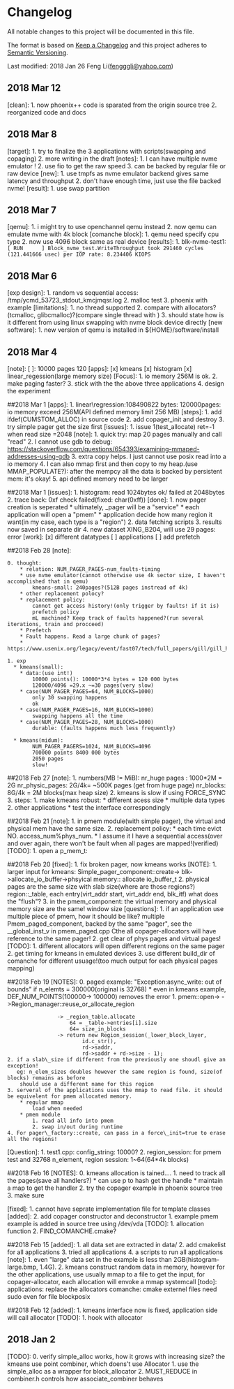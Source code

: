 # Changelog
All notable changes to this project will be documented in this file.

The format is based on [Keep a Changelog](http://keepachangelog.com/en/1.0.0/)
and this project adheres to [Semantic Versioning](http://semver.org/spec/v2.0.0.html).

Last modified: 2018 Jan 26
Feng Li(fengggli@yahoo.com)

## 2018 Mar 12
[clean]:
	1. now phoenix++ code is sparated from the origin source tree 
    2. reorganized code and docs
## 2018 Mar 8
[target]:
	1. try to finalize the 3 applications with scripts(swapping and copaging)
	2. more writing in the draft
[notes]:
	1. I can have multiple nvme emulator !
	2. use fio to get the raw speed
	3. can be backed by regular file or raw device
[new]:
	1. use tmpfs as nvme emulator backend gives same latency and throughput
	2. don't have enough time, just use the file backed nvme!
[result]:
    1. use swap partition
	

## 2018 Mar 7
[qemu]:
    1. i might try to use openchannel qemu instead
	2. now qemu can emulate nvme with 4k block
[comanche block]:
	1. qemu need specify cpu type
	2. now use 4096 block same as real device
[results]:
	1. blk-nvme-test1:
	```
	[ RUN      ] Block_nvme_test.WriteThroughput
	took 291460 cycles (121.441666 usec) per IOP
	rate: 8.234406 KIOPS
	```

## 2018 Mar 6
[exp design]: 
    1. random vs sequential  access: /tmp/ycmd_53723_stdout_kmcjmqsr.log
    2. malloc test
    3. phoenix with example
[limitations]:
    1. no thread supported
    2. compare with allocators?(tcmalloc, glibcmalloc)?(compare single thread with )
    3. should state how is it different from using linux swapping with nvme block device directly
[new software]:
    1. new version of qemu is installed in ${HOME}/software/install

## 2018 Mar 4
[note]:
    [ ]: 10000 pages 120
[apps]:
    [x] kmeans
    [x] histogram
    [x] linear\_regession(large memory size)
[Focus]:
    1. io memory 256M is ok.
    2. make paging faster?
    3. stick with the the above three applications
    4. design the experiment

##2018 Mar 1
[apps]:
    1. linear\regression:108490822 bytes: 120000pages: io memory exceed 256M(API defined memory limit 256 MB)
[steps]:
    1. add ifdef(CUMSTOM\_ALLOC) in source code
    2. add copager\_init and destroy
    3. try simple pager get the size first
[issues]:
    1. issue 1(test\_allocate)
            ret=-1 when read size =2048
[note]:
    1. quick try:
        map 20 pages manually and call "read"
    2. I cannot use gdb to debug:
        https://stackoverflow.com/questions/654393/examining-mmaped-addresses-using-gdb
    3. extra copy helps. I just cannot use posix read into a io memory
    4. I can also mmap first and then copy to my heap.(use MMAP_POPULATE?): after the mempcy all the data is backed by persistent mem: it's okay!
    5. api defined memory need to be larger

##2018 Mar 1
[issues]:
    1. histogram: read 1024bytes ok/ failed at 2048bytes
    2. trace back: 0xf check failed(fixed: char(0xff))
[done]:
    1. now pager creation is  seperated
        * ultimately, _pager will be a "service"
        * each application will open a "pmem"
        * application decide how many region it want(in my case, each type is a "region")
    2. data fetching scripts
    3. results now saved in separate dir
    4. new dataset XING\_B204, will use 29 pages: error
[work]:
    [x] different datatypes
    [ ] applications
    [ ] add prefetch

##2018 Feb 28
[note]:
     
    0. thought:
        * relation: NUM_PAGER_PAGES-num_faults-timing
        * use nvme emulator(cannot otherwise use 4k sector size, I haven't accomplished that in qemu)
            kmeans-small: 240pages?(512B pages instread of 4k)
        * other replacement polocy?
        * replacement policy:
            cannot get access history!(only trigger by faults! if it is)
            prefetch policy
            mL machined? Keep track of faults happened?(run several iterations, train and procceed)
        * Prefetch
        * Fault happens. Read a large chunk of pages?
        * https://www.usenix.org/legacy/event/fast07/tech/full_papers/gill/gill_html/node12.html

    1. exp
      * kmeans(small):
        * data:(use int!)
            10000 points(): 10000*3*4 bytes = 120 000 bytes
            120000/4096 =29.x ~=30 pages(very slow)
        * case(NUM_PAGER_PAGES=64, NUM_BLOCKS=1000)
            only 30 swapping happens
            ok
        * case(NUM_PAGER_PAGES=16, NUM_BLOCKS=1000)
            swapping happens all the time
        * case(NUM_PAGER_PAGES=28, NUM_BLOCKS=1000)
            durable: (faults happens much less frequently)

      * kmeans(midum):
            NUM_PAGER_PAGERS=1024, NUM_BLOCKS=4096
            700000 points 8400 000 bytes
            2050 pages
            slow!

        
##2018 Feb 27
[note]: 
    1. numbers(MB != MiB):
        nr_huge pages : 1000*2M = 2G
        nr_physic_pages: 2G/4k= ~500K pages (get from huge page)
        nr_blocks: 8G/4k = 2M blocks(max heap size)
    2. kmeans is slow if using FORCE\_SYNC
    3. steps:
        1. make kmeans robust:
            * different acess size
            * multiple data types
        2. other applications
            * test the interface correspondingly

##2018 Feb 21
[note]:
    1. in pmem module(with simple pager), the virtual and physical mem have the same size.
    2. replacement policy:
        * each time evict NO. access_num%phys_num.
        * I assume it I have a sequential access(over and over again, there won't be fault when all pages are mapped!(verified)
[TODO]: 
    1. open a p\_mem\_t: 

##2018 Feb 20
[fixed]:
    1. fix broken pager, now kmeans works
[NOTE]:
    1.  larger input for kmeans:
    Simple_pager_component::create-> blk->allocate_io_buffer->phsyical memory:: allocate io_buffer_t
    2. physical pages are the same size with slab size(where are those regions?)
        region::_table, each entry(virt_addr start, virt_addr end, blk_itf)
        what does the "flush"?
    3. in the pmem\_component: the virtual memory and physical memory size are the same! window size 
[questions]:
    1. if an application use multiple piece of pmem, how it should be like?
        multiple Pmem_paged_component, backed by the same "pager", see the __global_inst_v in pmem_paged.cpp
        Cthe all copager-allocators will have reference to the same pager!
    2. get clear of phys pages and virtual pages!
[TODO]:
    1. different allocators will open different regions on the same pager
    2. get timing for kmeans in emulated devices
    3. use different build\_dir of comanche for different usuage!(too much output for each physical pages mapping)

##2018 Feb 19
[NOTES]:
    0. paged example: "Exception:async\_write: out of bounds" if n\_elemts = 300000(original is 32768)
        * even in kmeans example, DEF_NUM_POINTS(100000-> 100000)  removes the error
    1. pmem::open->
                 ->Region_manager::reuse_or_allocate_region

                    -> _region_table.allocate
                        64 = _table->entries[i].size
                        64= size_in_blocks
                    -> return new Region_session(_lower_block_layer,
                            id.c_str(),
                            rd->saddr,
                            rd->saddr + rd->size - 1);
    2. if a slab\_size if different from the previously one shoudl give an exception!
       eg: n_elem_sizes doubles however the same region is found, size(of blocks) remains as before
        should use a different name for this region
    3. serveral of the applications uses the mmap to read file. it should be equivelent for pmem allocated memory.
        * regular mmap
            load when needed
        * pmem module
            1. read all info into pmem
            2. swap in/out during runtime
    4. For pager\_factory::create, can pass in a force\_init=true to erase all the regions!

[Question]:
    1. test1.cpp: config\_string: 10000?
    2. region\_session: for pmem test and 32768 n\_element, region session: 1~64(64\*4k blocks)


##2018 Feb 16
[NOTES]:
    0. kmeans allocation is tained....
    1. need to track all the pages(save all handlers?)
        * can use p to hash get the  handle
        * maintain a map to get the handler
    2. try the copager example in phoenix source tree
    3. make sure 

[fixed]:
    1. cannot have seprate implementation file for template classes
[added]:
    2. add copager constructor and deconstructor
    1. example pmem example is added in source tree using /dev/vda
[TODO]:
    1. allocation function
    2. FIND_COMANCHE.cmake?

##2018 Feb 15
[added]:
	1. all data set are extracted in data/
    2. add cmakelist for all applications
    3. tried all applications
    4. a scripts to run all applications
[note]:
    1. even "large" data set in the example is less than 2GB(histogram-large.bmp, 1.4G).
    2. kmeans construct random data in memory, however for the other applications, use usually mmap to a file to get the input, for copager-allocator, each allocation will envoke a mmap systemcall
[todo]:
    applications:
        replace the allocators
    comanche:
        cmake externel files
        need sudo even for file blockposix

##2018 Feb 12
[added]:
	1. kmeans interface now is fixed, application side will call allocator
[TODO]:
	1. hook with allocator

## 2018 Jan 2
[TODO]:
    0. verify simple_alloc works, how it grows with increasing size?
        the kmeans use point combiner, which doens't use Allocator
    1. use the simple_alloc as a wrapper for block_allocator 
    2. MUST_REDUCE in combiner.h controls how associate_combiner behaves




